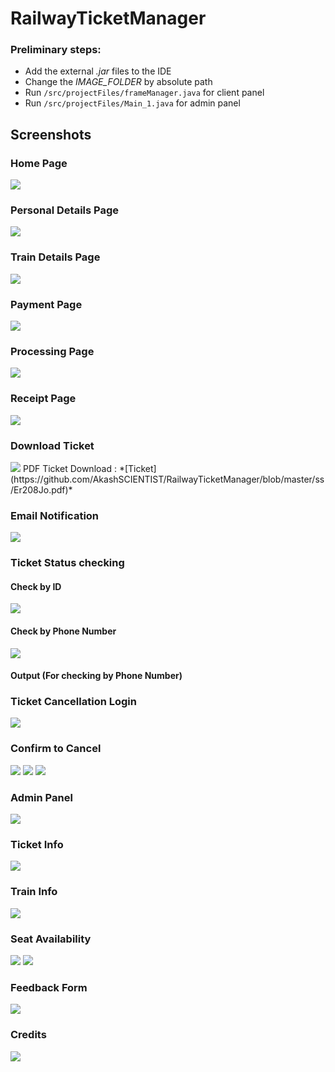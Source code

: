 # RailwayTicketManager
### Preliminary steps:
- Add the external *.jar* files to the IDE
- Change the *IMAGE_FOLDER* by absolute path
- Run ```/src/projectFiles/frameManager.java``` for client panel
- Run ```/src/projectFiles/Main_1.java``` for admin panel

## Screenshots

### Home Page
<img src="https://github.com/AkashSCIENTIST/RailwayTicketManager/blob/master/ss/home%20page.png">

### Personal Details Page
<img src="https://github.com/AkashSCIENTIST/RailwayTicketManager/blob/master/ss/personal%20details%202.png">

### Train Details Page
<img src="https://github.com/AkashSCIENTIST/RailwayTicketManager/blob/master/ss/train%20details%202.png">

### Payment Page
<img src="https://github.com/AkashSCIENTIST/RailwayTicketManager/blob/master/ss/payment%20portal.png">

### Processing Page
<img src="https://github.com/AkashSCIENTIST/RailwayTicketManager/blob/master/ss/processing.png">

### Receipt Page
<img src="https://github.com/AkashSCIENTIST/RailwayTicketManager/blob/master/ss/receipt.png">

### Download Ticket
<img src="https://github.com/AkashSCIENTIST/RailwayTicketManager/blob/master/ss/download%20ticket.png">
PDF Ticket Download : *[Ticket](https://github.com/AkashSCIENTIST/RailwayTicketManager/blob/master/ss/Er208Jo.pdf)*

### Email Notification
<img src="https://github.com/AkashSCIENTIST/RailwayTicketManager/blob/master/ss/email%20confirmation.png">

### Ticket Status checking
#### Check by ID
<img src="https://github.com/AkashSCIENTIST/RailwayTicketManager/blob/master/ss/check%20by%20ticket%20id.png">

#### Check by Phone Number
<img src="https://github.com/AkashSCIENTIST/RailwayTicketManager/blob/master/ss/check%20by%20phone%20numbers.png">

#### Output (For checking by Phone Number)
<ing src="https://github.com/AkashSCIENTIST/RailwayTicketManager/blob/master/ss/check%20by%20phone%20numbers%20op.png">

### Ticket Cancellation Login
<img src="https://github.com/AkashSCIENTIST/RailwayTicketManager/blob/master/ss/cancellation%20new%20ip.png">

### Confirm to Cancel
<img src="https://github.com/AkashSCIENTIST/RailwayTicketManager/blob/master/ss/cancellation%20frame%20op.png">
<img src="https://github.com/AkashSCIENTIST/RailwayTicketManager/blob/master/ss/cancel%20confirmation.png">
<img src="https://github.com/AkashSCIENTIST/RailwayTicketManager/blob/master/ss/cancel%20successful!.png">

### Admin Panel
<img src="https://github.com/AkashSCIENTIST/RailwayTicketManager/blob/master/ss/admin%20page.png">

### Ticket Info
<img src="https://github.com/AkashSCIENTIST/RailwayTicketManager/blob/master/ss/tickets%20reserved.png">

### Train Info
<img src="https://github.com/AkashSCIENTIST/RailwayTicketManager/blob/master/ss/available%20trains.png">

### Seat Availability
<img src="https://github.com/AkashSCIENTIST/RailwayTicketManager/blob/master/ss/trains%20available.png">
<img src="https://github.com/AkashSCIENTIST/RailwayTicketManager/blob/master/ss/seat%20availability%20for%20chosen%20train.png">

### Feedback Form
<img src="https://github.com/AkashSCIENTIST/RailwayTicketManager/blob/master/ss/feedback%20form.png">

### Credits
<img src="https://github.com/AkashSCIENTIST/RailwayTicketManager/blob/master/ss/credits.png">
